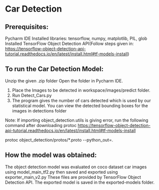 # Car Detection

## Prerequisites:
Pycharm IDE
Installed libraries: tensorflow, numpy, matplotlib, PIL, glob
Installed TensorFlow Object Detection API(Follow steps given in: https://tensorflow-object-detection-api-tutorial.readthedocs.io/en/latest/install.html#tf-models-install)


## To run the Car Detection Model:
Unzip the given .zip folder
Open the folder in Pycharm IDE.

1. Place the Images to be detected in workspace/images/predict folder.
2. Run Detect_Cars.py
3. The program gives the number of cars detected which is used by our statistical model. You can view the detected bounding boxes for the images in detections folder

Note: If importing object_detection.utils is giving error, run the following command after downloading protoc https://tensorflow-object-detection-api-tutorial.readthedocs.io/en/latest/install.html#tf-models-install

protoc object_detection/protos/*.proto --python_out=.

## How the model was obtained:
The object detection model was evaluated on coco dataset car images using model_main_tf2.py
then saved and exported using exporter_main_v2.py
These files are provided by TensorFlow Object Detection API.
The exported model is saved in the exported-models folder.
